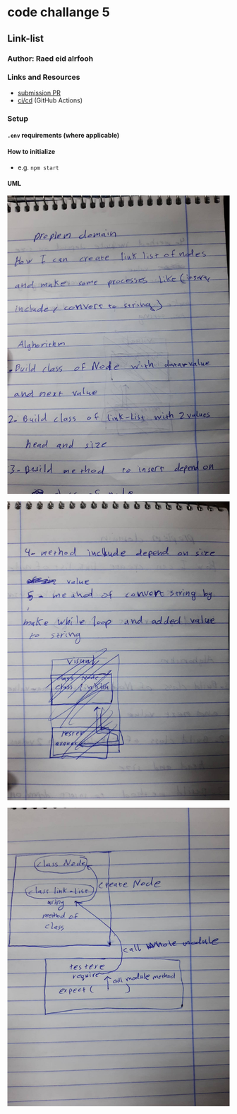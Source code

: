 # code challange 5

## Link-list

### Author: Raed eid alrfooh

### Links and Resources

- [submission PR](https://github.com/raed-401-advanced-javascript/data-structures-and-algorithms/pull/4)
- [ci/cd](https://github.com/raed-401-advanced-javascript/data-structures-and-algorithms/pull/4/checks?check_run_id=409566335) (GitHub Actions)

### Setup

#### `.env` requirements (where applicable)


#### How to initialize

- e.g. `npm start`


#### UML

![white borad](/assets/82061414_2431749950421844_5826341441621721088_n.jpg)

![white borad](/assets/83230138_486254718990916_7211964647988002816_n.jpg)

![white borad](/assets/84016403_3132024820159371_8904647285527281664_n.jpg)